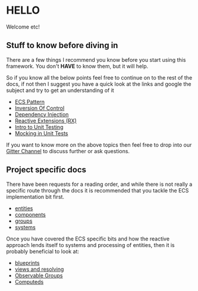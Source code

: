 # HELLO

Welcome etc!

## Stuff to know before diving in

There are a few things I recommend you know before you start using this framework. You don't **HAVE** to know them, but it will help.

So if you know all the below points feel free to continue on to the rest of the docs, if not then I suggest you have a quick look at the links and google the subject and try to get an understanding of it

- [ECS Pattern](https://grofit.gitbooks.io/development-for-winners/content/development/game-dev/patterns/ecs.html)
- [Inversion Of Control](https://grofit.gitbooks.io/development-for-winners/content/development/general/dependency-patterns/inversion-of-control.html)
- [Dependency Injection](https://grofit.gitbooks.io/development-for-winners/content/development/general/dependency-patterns/dependency-injection.html)
- [Reactive Extensions (RX)](https://grofit.gitbooks.io/development-for-winners/content/development/general/data-patterns/reactive-extensions.html)
- [Intro to Unit Testing](https://grofit.gitbooks.io/development-for-winners/content/development/general/testing/intro-to-testing.html)
- [Mocking in Unit Tests](https://grofit.gitbooks.io/development-for-winners/content/development/general/testing/mocking.html)

If you want to know more on the above topics then feel free to drop into our [Gitter Channel](https://gitter.im/grofit/ecsrx) to discuss further or ask questions.

## Project specific docs

There have been requests for a reading order, and while there is not really a specific route through the docs it is recommended that you tackle the ECS implementation bit first.

- [entities](entities.md)
- [components](components.md)
- [groups](groups.md)
- [systems](systems.md)

Once you have covered the ECS specific bits and how the reactive approach lends itself to systems and processing of entities, then it is probably beneficial to look at:

- [blueprints](blueprints.md)
- [views and resolving](views-and-resolving.md)
- [Observable Groups](observable-groups.md)
- [Computeds](computeds.md)